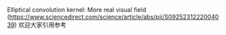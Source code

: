 Elliptical convolution kernel: More real visual field
(https://www.sciencedirect.com/science/article/abs/pii/S0925231222004039)
欢迎大家引用参考
